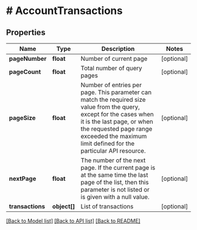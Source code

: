 # # AccountTransactions

## Properties

Name | Type | Description | Notes
------------ | ------------- | ------------- | -------------
**pageNumber** | **float** | Number of current page | [optional]
**pageCount** | **float** | Total number of query pages | [optional]
**pageSize** | **float** | Number of entries per page. This parameter can match the required size value from the query, except for the cases when it is the last page, or when the requested page range exceeded the maximum limit defined for the particular API resource. | [optional]
**nextPage** | **float** | The number of the next page. If the current page is at the same time the last page of the list, then this parameter is not listed or is given with a null value. | [optional]
**transactions** | **object[]** | List of transactions | [optional]

[[Back to Model list]](../../README.md#models) [[Back to API list]](../../README.md#endpoints) [[Back to README]](../../README.md)
